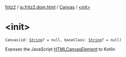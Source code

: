 [fritz2](../../index.md) / [io.fritz2.dom.html](../index.md) / [Canvas](index.md) / [&lt;init&gt;](./-init-.md)

# &lt;init&gt;

`Canvas(id: `[`String`](https://kotlinlang.org/api/latest/jvm/stdlib/kotlin/-string/index.html)`? = null, baseClass: `[`String`](https://kotlinlang.org/api/latest/jvm/stdlib/kotlin/-string/index.html)`? = null)`

Exposes the JavaScript [HTMLCanvasElement](https://developer.mozilla.org/en/docs/Web/API/HTMLCanvasElement) to Kotlin

